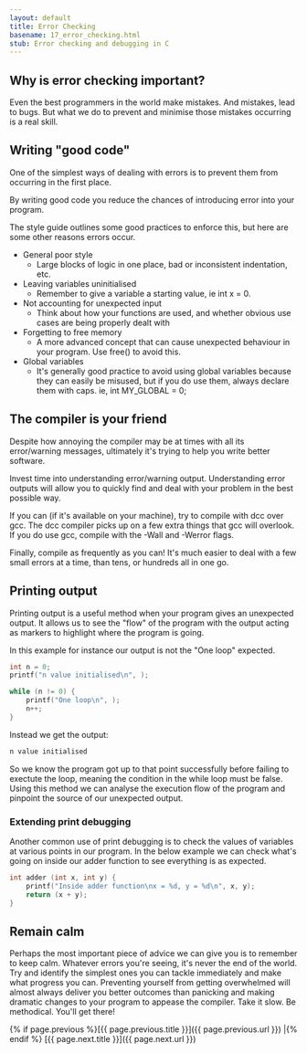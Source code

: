 ```yaml
---
layout: default
title: Error Checking
basename: 17_error_checking.html
stub: Error checking and debugging in C
---
```

## Why is error checking important?

Even the best programmers in the world make mistakes. And mistakes, lead to bugs.
But what we do to prevent and minimise those mistakes occurring is a real skill.

## Writing "good code"

One of the simplest ways of dealing with errors is to prevent them
from occurring in the first place.

By writing good code you reduce the chances of introducing error into your program.

The style guide outlines some good practices to enforce this, but here are some
other reasons errors occur.

* General poor style
    * Large blocks of logic in one place, bad or inconsistent indentation, etc.
* Leaving variables uninitialised
    * Remember to give a variable a starting value, ie int x = 0.
* Not accounting for unexpected input
    * Think about how your functions are used, and whether obvious use cases are being properly dealt with
* Forgetting to free memory
    * A more advanced concept that can cause unexpected behaviour in your program. Use free() to avoid this.
* Global variables
    * It's generally good practice to avoid using global variables because they can easily be misused, but if you do use them, always declare them with caps. ie, int MY_GLOBAL = 0;

## The compiler is your friend

Despite how annoying the compiler may be at times with all its error/warning messages,
ultimately it's trying to help you write better software.

Invest time into understanding error/warning output. Understanding error outputs will allow you to quickly find and deal with your problem in the best possible way.

If you can (if it's available on your machine), try to compile with dcc over gcc. The dcc compiler picks up on a few extra things that gcc will overlook. If you do use gcc, compile with the -Wall and -Werror flags.

Finally, compile as frequently as you can! It's much easier to deal with a few small errors at a time, than tens, or hundreds all in one go.

## Printing output

Printing output is a useful method when your program gives an unexpected output. It allows us to see the "flow" of the program with the output acting as markers to highlight where the program is going.

In this example for instance our output is not the "One loop" expected.

```c
int n = 0;
printf("n value initialised\n", );

while (n != 0) {
    printf("One loop\n", );
    n++;
}
```
Instead we get the output:

```bash
n value initialised
```

So we know the program got up to that point successfully before failing to exectute the loop, meaning the condition in the while loop must be false. Using this method we can analyse the execution flow of the program and pinpoint the source of our unexpected output.

### Extending print debugging

Another common use of print debugging is to check the values of variables at various points in our program. In the below example we can check what's going on inside our adder function to see everything is as expected.

```c
int adder (int x, int y) {
    printf("Inside adder function\nx = %d, y = %d\n", x, y);
    return (x + y);
}
```

## Remain calm

Perhaps the most important piece of advice we can give you is to remember to keep calm.
Whatever errors you're seeing, it's never the end of the world. Try and identify the simplest ones you can tackle  immediately and make what progress you can. Preventing yourself from getting
overwhelmed will almost always deliver you better outcomes than panicking and
making dramatic changes to your program to appease the compiler. Take it slow. Be
methodical. You'll get there!

{% if page.previous %}[{{ page.previous.title }}]({{ page.previous.url }})
\|{% endif %} [{{ page.next.title }}]({{ page.next.url }})

